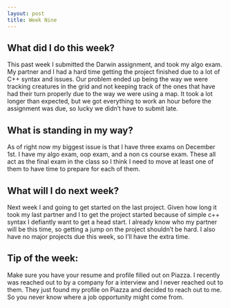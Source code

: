 ```yaml
---
layout: post
title: Week Nine
---
```


<h2>What did I do this week?</h2>

This past week I submitted the Darwin assignment, and took my algo exam. My partner and I had a hard time getting the project finished due to a lot of C++ syntax and issues. Our problem ended up being the way we were tracking creatures in the grid and not keeping track of the ones that have had their turn properly due to the way we were using a map. It took a lot longer than expected, but we got everything to work an hour before the assignment was due, so lucky we didn’t have to submit late.  

<h2>What is standing in my way?</h2>

As of right now my biggest issue is that I have three exams on December 1st. I have my algo exam, oop exam, and a non cs course exam. These all act as the final exam in the class so I think I need to move at least one of them to have time to prepare for each of them. 

<h2>What will I do next week?</h2>

Next week I and going to get started on the last project. Given how long it took my last partner and I to get the project started because of simple c++ syntax I defiantly want to get a head start. I already know who my partner will be this time, so getting a jump on the project shouldn’t be hard. I also have no major projects due this week, so I’ll have the extra time.

<h2>Tip of the week:</h2>

Make sure you have your resume and profile filled out on Piazza. I recently was reached out to by a company for a interview and I never reached out to them. They just found my profile on Piazza and decided to reach out to me. So you never know where a job opportunity might come from.
